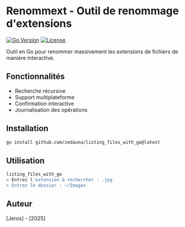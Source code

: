 # Renommext - Outil de renommage d'extensions

[![Go Version](https://img.shields.io/github/go-mod/go-version/zedauna/listing_files_with_go)](https://golang.org)
[![License](https://img.shields.io/badge/license-MIT-blue.svg)](LICENSE)

Outil en Go pour renommer massivement les extensions de fichiers de manière interactive.

## Fonctionnalités
- Recherche récursive
- Support multiplateforme
- Confirmation interactive
- Journalisation des opérations

## Installation
```bash
go install github.com/zedauna/listing_files_with_go@latest
```

## Utilisation
```bash
listing_files_with_go
> Entrez l'extension à rechercher : .jpg
> Entrez le dossier : ~/Images
```

## Auteur
[Jeros] - [2025]